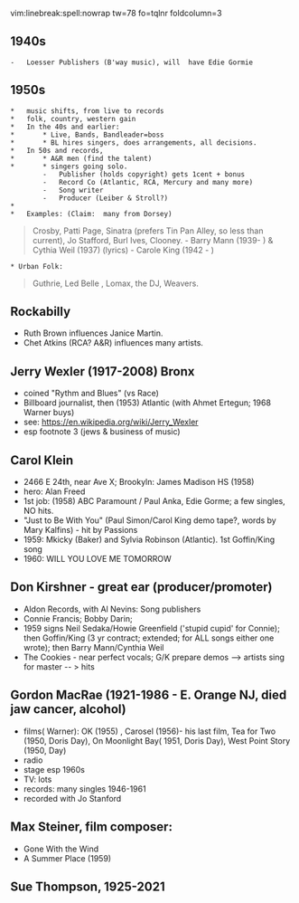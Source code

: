 vim:linebreak:spell:nowrap tw=78 fo=tqlnr foldcolumn=3 

<!--

!pandoc % -f markdown -t pdf -H ~/dotfiles/tex/geometry.tex -o - | zathura -
-->


##  1940s
    -   Loesser Publishers (B'way music), will  have Edie Gormie

##  1950s

 	*	music shifts, from live to records
 	*	folk, country, western gain
 	*	In the 40s and earlier:
 	*		* Live, Bands, Bandleader=boss
 	*		* BL hires singers, does arrangements, all decisions.
 	*	In 50s and records,
 	*		* A&R men (find the talent)
 	*		* singers going solo.
            -   Publisher (holds copyright) gets 1cent + bonus
            -   Record Co (Atlantic, RCA, Mercury and many more)
            -   Song writer
            -   Producer (Leiber & Stroll?)
 	*
 	*	Examples: (Claim:  many from Dorsey)
>	Crosby, Patti Page, Sinatra (prefers Tin Pan Alley, so less than current),
> Jo Stafford, Burl Ives, Clooney.
    -   Barry Mann (1939- ) & Cythia Weil (1937) (lyrics)
    -   Carole King (1942 - )

 	* Urban Folk:
> Guthrie, Led Belle , Lomax, the DJ, Weavers.


## Rockabilly
-	Ruth Brown influences Janice Martin.
-	Chet Atkins (RCA?  A&R) influences many artists.

## Jerry Wexler (1917-2008) Bronx
-	coined "Rythm and Blues" (vs Race)
-	Billboard journalist, then (1953) Atlantic (with Ahmet Ertegun; 1968 Warner buys)
- see:  https://en.wikipedia.org/wiki/Jerry_Wexler
- esp footnote 3 (jews & business of music)

## Carol Klein
-	2466 E 24th, near Ave X; Brookyln:    James Madison HS (1958)
- hero:  Alan Freed
- 1st job: (1958)  ABC Paramount / Paul Anka, Edie Gorme;  a few singles, NO hits.
- "Just to Be With You" (Paul Simon/Carol King demo tape?, words by Mary Kalfins) - hit by Passions
- 1959:  Mkicky (Baker) and Sylvia Robinson (Atlantic).  1st Goffin/King song
- 1960: WILL YOU LOVE ME TOMORROW

## Don Kirshner - great ear (producer/promoter)
*	Aldon  Records, with Al Nevins:   Song publishers
*	Connie Francis;   Bobby Darin; 
*	1959 signs Neil Sedaka/Howie Greenfield ('stupid cupid' for Connie);   then Goffin/King (3 yr contract;
extended; for ALL songs either one wrote); then Barry Mann/Cynthia Weil
* The Cookies - near perfect vocals;   G/K prepare demos --> artists sing for master -- > hits

## Gordon MacRae (1921-1986 - E. Orange NJ, died jaw cancer, alcohol)
-	films( Warner): OK (1955) , Carosel (1956)- his last film, Tea for Two (1950, Doris
Day), On Moonlight Bay( 1951, Doris Day), West Point Story (1950, Day)
- radio
- stage esp 1960s
- TV:  lots
- records: many singles 1946-1961
-	recorded with Jo Stanford


## Max Steiner, film composer:
- Gone With the Wind
- A Summer Place (1959)

##  Sue Thompson,  1925-2021

